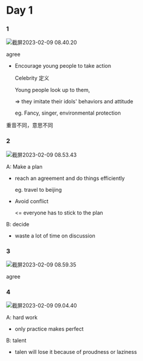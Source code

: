 # Day 1

### 1

![截屏2023-02-09 08.40.20](https://xingqiu-tuchuang-1256524210.cos.ap-shanghai.myqcloud.com/3978/%E6%88%AA%E5%B1%8F2023-02-09%2008.40.20.png)

agree

- Encourage young people to take action

  Celebrity 定义

  Young people look up to them,

  => they imitate their idols' behaviors and attitude

  eg. Fancy, singer, environmental protection

重音不同，意思不同

### 2

![截屏2023-02-09 08.53.43](https://xingqiu-tuchuang-1256524210.cos.ap-shanghai.myqcloud.com/3978/%E6%88%AA%E5%B1%8F2023-02-09%2008.53.43.png)

A: Make a plan

- reach an agreement and do things efficiently

  eg. travel to beijing

- Avoid conflict

  <= everyone has to stick to the plan

B: decide

- waste a lot of time on discussion

### 3

![截屏2023-02-09 08.59.35](https://xingqiu-tuchuang-1256524210.cos.ap-shanghai.myqcloud.com/3978/%E6%88%AA%E5%B1%8F2023-02-09%2008.59.35.png)

agree

### 4

![截屏2023-02-09 09.04.40](https://xingqiu-tuchuang-1256524210.cos.ap-shanghai.myqcloud.com/3978/%E6%88%AA%E5%B1%8F2023-02-09%2009.04.40.png)

A: hard work

- only practice makes perfect

B: talent

- talen will lose it because of proudness or laziness

